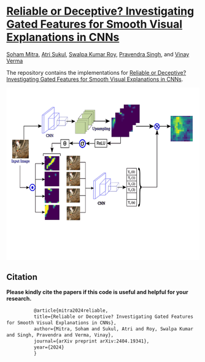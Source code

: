 # [Reliable or Deceptive? Investigating Gated Features for Smooth Visual Explanations in CNNs](https://arxiv.org/abs/2404.19341)

[Soham Mitra](), [Atri Sukul](), [Swalpa Kumar Roy](https://swalpa.github.io), [Pravendra Singh](https://www.iitr.ac.in/~CSE/Pravendra_Singh), and [Vinay Verma](https://sites.google.com/view/vinaycse/home)

The repository contains the implementations for [Reliable or Deceptive? Investigating Gated Features for Smooth Visual Explanations in CNNs](https://www.researchgate.net/publication/381095591_Reliable_or_Deceptive_Investigating_Gated_Features_for_Smooth_Visual_Explanations_in_CNNs).

<img src="./model.jpg" width="700" height="450"/>


Citation
---------------------

**Please kindly cite the papers if this code is useful and helpful for your research.**

              @article{mitra2024reliable,
              title={Reliable or Deceptive? Investigating Gated Features for Smooth Visual Explanations in CNNs},
              author={Mitra, Soham and Sukul, Atri and Roy, Swalpa Kumar and Singh, Pravendra and Verma, Vinay},
              journal={arXiv preprint arXiv:2404.19341},
              year={2024}
              }
